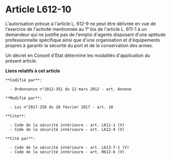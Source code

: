 # Article L612-10

L'autorisation prévue à l'article L. 612-9 ne peut être délivrée en vue de l'exercice de l'activité mentionnée au 1° bis de
l'article L. 611-1 à un demandeur qui ne justifie pas de l'emploi d'agents disposant d'une aptitude professionnelle
spécifique ainsi que d'une organisation et d'équipements propres à garantir la sécurité du port et de la conservation des
armes. 

Un décret en Conseil d'Etat détermine les modalités d'application du présent article.

**Liens relatifs à cet article**

	**Codifié par**:

	  - Ordonnance n°2012-351 du 12 mars 2012 - art. Annexe

	**Modifié par**:

	  - Loi n°2017-258 du 28 février 2017 - art. 10

	**Cite**:

	  - Code de la sécurité intérieure - art. L611-1 (V)
	  - Code de la sécurité intérieure - art. L612-9 (V)

	**Cité par**:

	  - Code de la sécurité intérieure - art. L613-7-1 (V)
	  - Code de la sécurité intérieure - art. R612-6 (V)
